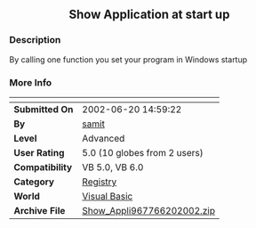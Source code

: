 ﻿<div align="center">

## Show Application at start up


</div>

### Description

By calling one function you set your program in Windows startup
 
### More Info
 


<span>             |<span>
---                |---
**Submitted On**   |2002-06-20 14:59:22
**By**             |[samit](https://github.com/Planet-Source-Code/PSCIndex/blob/master/ByAuthor/samit.md)
**Level**          |Advanced
**User Rating**    |5.0 (10 globes from 2 users)
**Compatibility**  |VB 5\.0, VB 6\.0
**Category**       |[Registry](https://github.com/Planet-Source-Code/PSCIndex/blob/master/ByCategory/registry__1-36.md)
**World**          |[Visual Basic](https://github.com/Planet-Source-Code/PSCIndex/blob/master/ByWorld/visual-basic.md)
**Archive File**   |[Show\_Appli967766202002\.zip](https://github.com/Planet-Source-Code/samit-show-application-at-start-up__1-36058/archive/master.zip)








